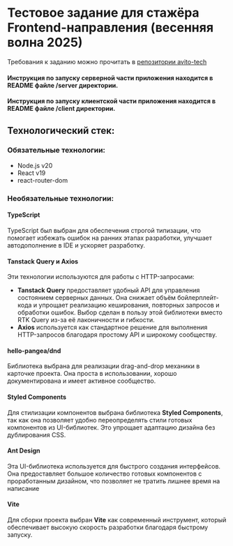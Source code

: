 # Тестовое задание для стажёра Frontend-направления (весенняя волна 2025)
Требования к заданию можно прочитать в [репозитории avito-tech](https://github.com/avito-tech/tech-internship/tree/main/Tech%20Internships/Frontend/Frontend-trainee-assignment-spring-2025)

#### Инструкция по запуску серверной части приложения находится в README файле /server директории.
#### Инструкция по запуску клиентской части приложения находится в README файле /client директории.

## Технологический стек:
### Обязательные технологии:
- Node.js v20
- React v19
- react-router-dom
### Необязательные технологии:
#### TypeScript
TypeScript был выбран для обеспечения строгой типизации, что помогает избежать ошибок на ранних этапах разработки, улучшает автодополнение в IDE и ускоряет разработку.

#### Tanstack Query и Axios
Эти технологии используются для работы с HTTP-запросами:  
- **Tanstack Query** предоставляет удобный API для управления состоянием серверных данных. Она снижает объём бойлерплейт-кода и упрощает реализацию кеширования, повторных запросов и обработки ошибок. Выбор сделан в пользу этой библиотеки вместо RTK Query из-за её лаконичности и гибкости.  
- **Axios** используется как стандартное решение для выполнения HTTP-запросов благодаря простому API и широкому сообществу.

#### hello-pangea/dnd
Библиотека выбрана для реализации drag-and-drop механики в карточке проекта. Она проста в использовании, хорошо документирована и имеет активное сообщество.

#### Styled Components
Для стилизации компонентов выбрана библиотека **Styled Components**, так как она позволяет удобно переопределять стили готовых компонентов из UI-библиотек. Это упрощает адаптацию дизайна без дублирования CSS.

#### Ant Design
Эта UI-библиотека используется для быстрого создания интерфейсов. Она предоставляет большое количество готовых компонентов с проработанным дизайном, что позволяет не тратить лишнее время на написание 

#### Vite
Для сборки проекта выбран **Vite** как современный инструмент, который обеспечивает высокую скорость разработки благодаря быстрому запуску.
